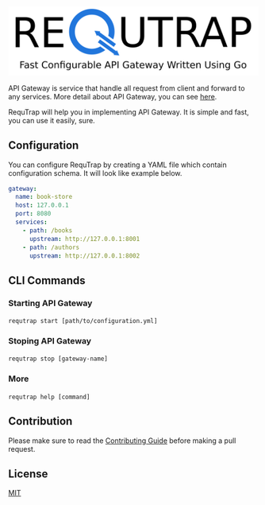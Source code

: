 ![REQUTRAP](./assets/images/banner.png)

API Gateway is service that handle all request from client and forward to any services.
More detail about API Gateway, you can see [here](https://www.nginx.com/learn/api-gateway/).

RequTrap will help you in implementing API Gateway. It is simple and fast, you can use it easily, sure.

## Configuration
You can configure RequTrap by creating a YAML file which 
contain configuration schema. It will look like example below.

```yml
gateway:
  name: book-store
  host: 127.0.0.1
  port: 8080
  services:
    - path: /books
      upstream: http://127.0.0.1:8001
    - path: /authors
      upstream: http://127.0.0.1:8002
```

## CLI Commands
### Starting API Gateway
`requtrap start [path/to/configuration.yml]`

### Stoping API Gateway
`requtrap stop [gateway-name]`

### More
`requtrap help [command]`

## Contribution
Please make sure to read the [Contributing Guide](./CONTRIBUTING.md) before making a pull request.

## License
[MIT](./LICENSE)
